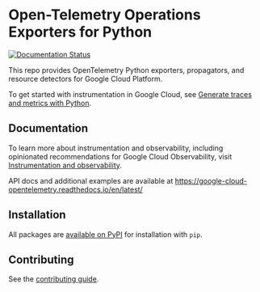 # Open-Telemetry Operations Exporters for Python

[![Documentation Status](https://readthedocs.org/projects/google-cloud-opentelemetry/badge/?version=latest)](https://google-cloud-opentelemetry.readthedocs.io/en/latest/?badge=latest)
<!-- todo add pypi badges here -->

This repo provides OpenTelemetry Python exporters, propagators, and resource detectors
for Google Cloud Platform.

To get started with instrumentation in Google Cloud, see [Generate traces and metrics with
Python](https://cloud.google.com/stackdriver/docs/instrumentation/setup/python).

## Documentation

To learn more about instrumentation and observability, including opinionated recommendations
for Google Cloud Observability, visit [Instrumentation and
observability](https://cloud.google.com/stackdriver/docs/instrumentation/overview).

API docs and additional examples are available at <https://google-cloud-opentelemetry.readthedocs.io/en/latest/>

## Installation

All packages are [available on PyPI](https://pypi.org/user/google_opentelemetry/) for installation with `pip`.

## Contributing

See the [contributing guide](docs/contributing.md).
